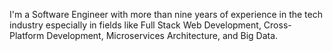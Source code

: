 I'm a Software Engineer with more than nine years of experience in the tech industry especially in fields like Full Stack Web Development, Cross-Platform Development, Microservices Architecture, and Big Data.
